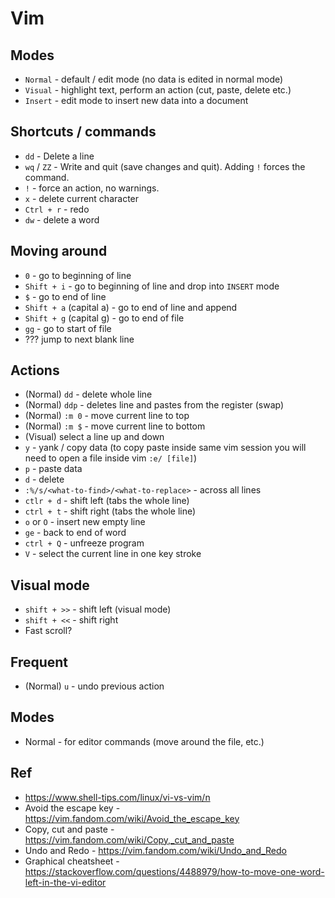 # Vim

## Modes

- `Normal` - default / edit mode (no data is edited in normal mode)
- `Visual` - highlight text, perform an action (cut, paste, delete etc.)
- `Insert` - edit mode to insert new data into a document

## Shortcuts / commands

- `dd` - Delete a line
- `wq` / `ZZ` - Write and quit (save changes and quit). Adding `!` forces the command.
- `!` - force an action, no warnings.
- `x` - delete current character
- `Ctrl + r` - redo
- `dw` - delete a word

## Moving around

- `0` - go to beginning of line
- `Shift + i` - go to beginning of line and drop into `INSERT` mode
- `$` - go to end of line
- `Shift + a` (capital a) - go to end of line and append
- `Shift + g` (capital g) - go to end of file
- `gg` - go to start of file
- ??? jump to next blank line

## Actions

- (Normal) `dd` - delete whole line
- (Normal) `ddp` - deletes line and pastes from the register (swap)
- (Normal) `:m 0` - move current line to top
- (Normal) `:m $` - move current line to bottom
- (Visual) select a line up and down
- `y` - yank / copy data (to copy paste inside same vim session you will need to open a file inside vim `:e/ [file]`)
- `p` - paste data
- `d` - delete
- `:%/s/<what-to-find>/<what-to-replace>` - across all lines
- `ctlr + d` - shift left (tabs the whole line)
- `ctrl + t` - shift right (tabs the whole line)
- `o` or `O` - insert new empty line
- `ge` - back to end of word
- `ctrl + Q` - unfreeze program
- `V` - select the current line in one key stroke

## Visual mode

- `shift + >>` - shift left (visual mode)
- `shift + <<` - shift right
- Fast scroll?

## Frequent

- (Normal) `u` - undo previous action

## Modes

- Normal - for editor commands (move around the file, etc.)

## Ref

- https://www.shell-tips.com/linux/vi-vs-vim/n
- Avoid the escape key - https://vim.fandom.com/wiki/Avoid_the_escape_key
- Copy, cut and paste - https://vim.fandom.com/wiki/Copy,_cut_and_paste
- Undo and Redo - https://vim.fandom.com/wiki/Undo_and_Redo
- Graphical cheatsheet - https://stackoverflow.com/questions/4488979/how-to-move-one-word-left-in-the-vi-editor
